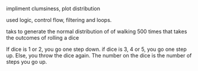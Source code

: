 impliment clumsiness,
plot distribution

used logic, control flow, filtering and loops. 

taks to generate the normal distribution of of walking 500 times
that takes the outcomes of rolling a dice 

If dice is 1 or 2, you go one step down.
if dice is 3, 4 or 5, you go one step up.
Else, you throw the dice again. The number on the dice is the number of steps you go up.